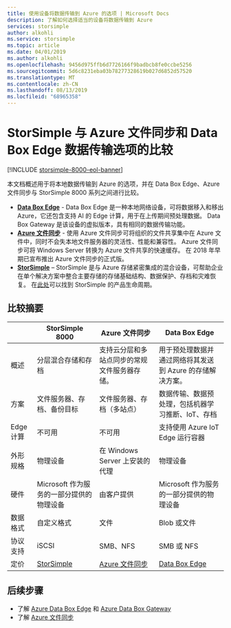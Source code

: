 ```yaml
---
title: 使用设备将数据传输到 Azure 的选项 | Microsoft Docs
description: 了解如何选择适当的设备将数据传输到 Azure
services: storsimple
author: alkohli
ms.service: storsimple
ms.topic: article
ms.date: 04/01/2019
ms.author: alkohli
ms.openlocfilehash: 9456d975ffb6d7726166f9badbcb8fe0ccbe5256
ms.sourcegitcommit: 5d6c8231eba03b78277328619b027d6852d57520
ms.translationtype: MT
ms.contentlocale: zh-CN
ms.lasthandoff: 08/13/2019
ms.locfileid: "68965358"
---
```

# <a name="compare-storsimple-with-azure-file-sync-and-data-box-edge-data-transfer-options"></a>StorSimple 与 Azure 文件同步和 Data Box Edge 数据传输选项的比较 

[!INCLUDE [storsimple-8000-eol-banner](../../includes/storsimple-8000-eol-banner.md)]
 
本文档概述用于将本地数据传输到 Azure 的选项，并在 Data Box Edge、Azure 文件同步与 StorSimple 8000 系列之间进行比较。

- **[Data Box Edge](/azure/databox-online/data-box-edge-overview)** - Data Box Edge 是一种本地网络设备，可将数据移入和移出 Azure，它还包含支持 AI 的 Edge 计算，用于在上传期间预处理数据。 Data Box Gateway 是该设备的虚拟版本，具有相同的数据传输功能。
- **[Azure 文件同步](/azure/storage/files/storage-sync-files-deployment-guide)** - 使用 Azure 文件同步可将组织的文件共享集中在 Azure 文件中，同时不会失本地文件服务器的灵活性、性能和兼容性。 Azure 文件同步可将 Windows Server 转换为 Azure 文件共享的快速缓存。 在 2018 年早期已宣布推出 Azure 文件同步的正式版。
- **[StorSimple](/azure/storsimple/storsimple-overview)** – StorSimple 是与 Azure 存储紧密集成的混合设备，可帮助企业在单个解决方案中整合主要存储的存储基础结构、数据保护、存档和灾难恢复。 在[此处](https://support.microsoft.com/lifecycle/search?alpha=Azure%20StorSimple%208000%20Series)可以找到 StorSimple 的产品生命周期。

## <a name="comparison-summary"></a>比较摘要

|                           |StorSimple 8000   |Azure 文件同步   |Data Box Edge           |
|---------------------------|----------------------------------------|-------------------------------|-----------------------------------------|
|概述         |分层混合存储和存档|支持云分层和多站点同步的常规文件服务器存储。  |用于预处理数据并通过网络将其发送到 Azure 的存储解决方案。        |
|方案        |文件服务器、存档、备份目标 |文件服务器、存档（多站点）   |数据传输、数据预处理，包括机器学习推断、IoT、存档    |
|Edge 计算     |不可用 |不可用 |支持使用 Azure IoT Edge 运行容器    |
|外形规格      |物理设备   |在 Windows Server 上安装的代理 |物理设备   |
|硬件         |Microsoft 作为服务的一部分提供的物理设备 | 由客户提供 |Microsoft 作为服务的一部分提供的物理设备  |
|数据格式      |自定义格式   |文件         |Blob 或文件    |
|协议支持 |iSCSI          |SMB、NFS    | SMB 或 NFS      |
|定价          |[StorSimple](https://azure.microsoft.com/pricing/details/storsimple/) |[Azure 文件同步](https://azure.microsoft.com/pricing/details/storage/files/)  |[Data Box Edge](https://azure.microsoft.com/pricing/details/storage/databox/edge/)  |

## <a name="next-steps"></a>后续步骤

- 了解 [Azure Data Box Edge](/azure/databox-online/data-box-edge-overview) 和 [Azure Data Box Gateway](/azure/databox-online/data-box-gateway-overview)
- 了解 [Azure 文件同步](/azure/storage/files/storage-sync-files-deployment-guide)
